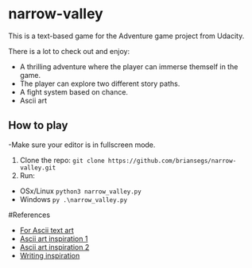 # narrow-valley

This is a text-based game for the Adventure game project from Udacity.

There is a lot to check out and enjoy:
* A thrilling adventure where the player can immerse themself in the game.
* The player can explore two different story paths.
* A fight system based on chance.
* Ascii art 

## How to play
-Make sure your editor is in fullscreen mode.
1. Clone the repo: `git clone https://github.com/briansegs/narrow-valley.git`
2. Run: 
  * OSx/Linux `python3 narrow_valley.py` 
  * Windows `py .\narrow_valley.py`

#References

* [For Ascii text art](http://patorjk.com/software/taag/#p=display&f=Graffiti&t=Type%20Something%20)
* [Ascii art inspiration 1](https://ascii.co.uk/)
* [Ascii art inspiration 2](https://www.asciiart.eu/)
* [Writing inspiration](https://inspirassion.com/en/)



